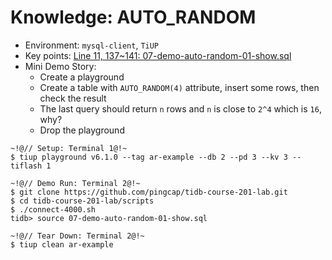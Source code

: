 # Knowledge: AUTO_RANDOM
+ Environment: `mysql-client`, `TiUP`
+ Key points:
[Line 11, 137~141: 07-demo-auto-random-01-show.sql](https://github.com/pingcap/tidb-course-201-lab/blob/master/scripts/07-demo-auto-random-01-show.sql)
+ Mini Demo Story:
  + Create a playground 
  + Create a table with `AUTO_RANDOM(4)` attribute, insert some rows, then check the result
  + The last query should return `n` rows and `n` is close to `2^4` which is `16`, why?
  + Drop the playground
```
~!@// Setup: Terminal 1@!~
$ tiup playground v6.1.0 --tag ar-example --db 2 --pd 3 --kv 3 --tiflash 1

~!@// Demo Run: Terminal 2@!~
$ git clone https://github.com/pingcap/tidb-course-201-lab.git
$ cd tidb-course-201-lab/scripts
$ ./connect-4000.sh
tidb> source 07-demo-auto-random-01-show.sql

~!@// Tear Down: Terminal 2@!~
$ tiup clean ar-example
```